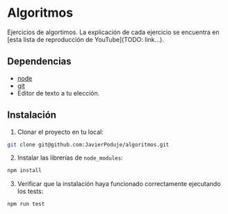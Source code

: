 # Algoritmos

Ejercicios de algortimos. La explicación de cada ejercicio se encuentra en [esta lista de reproducción de YouTube](TODO: link...).

## Dependencias

- [node](https://nodejs.org/es/download/)
- [git](https://git-scm.com/book/en/v2/Getting-Started-Installing-Git)
- Editor de texto a tu elección.

## Instalación

1. Clonar el proyecto en tu local:
```sh
git clone git@github.com:JavierPoduje/algoritmos.git
```

2. Instalar las librerías de `node_modules`:
```sh
npm install
```

3. Verificar que la instalación haya funcionado correctamente ejecutando los tests:
```sh
npm run test
```
